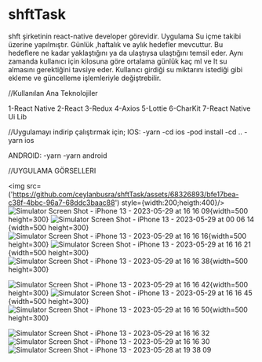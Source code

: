 # shftTask 
shft şirketinin react-native developer görevidir. Uygulama Su içme takibi üzerine yapılmıştır.  Günlük ,haftalık ve aylık hedefler mevcuttur.  Bu hedeflere ne kadar yaklaştığını ya da ulaştıysa ulaştığını temsil eder. 
Aynı zamanda kullanıcı için kilosuna göre ortalama günlük kaç ml ve lt su almasını gerektiğini tavsiye eder.
Kullanıcı girdiği su miktarını istediği gibi ekleme ve güncelleme işlemleriyle değiştrebilir.

 //Kullanılan Ana Teknolojiler
 
 1-React Native
 2-React
 3-Redux
 4-Axios
 5-Lottie
 6-CharKit
 7-React Native Ui Lib
 
 //Uygulamayı indirip çalıştırmak için;
 IOS:
  -yarn 
  -cd ios
  -pod install
  -cd ..
  -yarn ios
  
  ANDROID:
  -yarn
  -yarn android
  
  //UYGULAMA GÖRSELLERI
  
<img src=('https://github.com/ceylanbusra/shftTask/assets/68326893/bfe17bea-c38f-4bbc-96a7-68ddc3baac88') style={width:200;heigth:400}/>
![Simulator Screen Shot - iPhone 13 - 2023-05-29 at 16 16 09](https://github.com/ceylanbusra/shftTask/assets/68326893/99d41426-463d-407d-a900-0b1d1cf29b68){width=500 height=300}
![Simulator Screen Shot - iPhone 13 - 2023-05-29 at 00 06 14](https://github.com/ceylanbusra/shftTask/assets/68326893/f20b71b2-0c13-4a5a-827c-d3e6011b2a58){width=500 height=300}
![Simulator Screen Shot - iPhone 13 - 2023-05-29 at 16 16 16](https://github.com/ceylanbusra/shftTask/assets/68326893/a751c3ca-88f1-44e2-94fd-872ce96f0ef3){width=500 height=300}
![Simulator Screen Shot - iPhone 13 - 2023-05-29 at 16 16 21](https://github.com/ceylanbusra/shftTask/assets/68326893/6e14890c-16c2-4c65-be21-4c069f698ce1){width=500 height=300}
![Simulator Screen Shot - iPhone 13 - 2023-05-29 at 16 16 38](https://github.com/ceylanbusra/shftTask/assets/68326893/0eee6904-47df-4b00-96fd-a09dd5f5d740){width=500 height=300}

![Simulator Screen Shot - iPhone 13 - 2023-05-29 at 16 16 42](https://github.com/ceylanbusra/shftTask/assets/68326893/885da25d-d981-40ec-8cfe-43fcb385f557){width=500 height=300}
![Simulator Screen Shot - iPhone 13 - 2023-05-29 at 16 16 45](https://github.com/ceylanbusra/shftTask/assets/68326893/03fdb089-cd39-4373-9683-bcc9b86fb146){width=500 height=300}
![Simulator Screen Shot - iPhone 13 - 2023-05-29 at 16 16 50](https://github.com/ceylanbusra/shftTask/assets/68326893/bbcac6c0-8c61-48c7-b52f-777d26a58891){width=500 height=300}

![Simulator Screen Shot - iPhone 13 - 2023-05-29 at 16 16 32](https://github.com/ceylanbusra/shftTask/assets/68326893/4947763d-f3c9-4767-8647-cdc1144b0a52)
![Simulator Screen Shot - iPhone 13 - 2023-05-29 at 16 16 30](https://github.com/ceylanbusra/shftTask/assets/68326893/8ed95aea-8c8f-4e6b-ae44-ecc54a55e37b)
![Simulator Screen Shot - iPhone 13 - 2023-05-28 at 19 38 09](https://github.com/ceylanbusra/shftTask/assets/68326893/6e9d457b-ffb1-403c-8744-5709e761b675)

  
